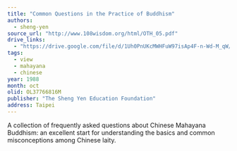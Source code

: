 ```yaml
---
title: "Common Questions in the Practice of Buddhism"
authors:
  - sheng-yen
source_url: "http://www.108wisdom.org/html/OTH_05.pdf"
drive_links:
  - "https://drive.google.com/file/d/1Uh0PnUKcMWHFuW97isAp4F-n-Wd-M_qW/view?usp=drivesdk"
tags:
  - view
  - mahayana
  - chinese
year: 1988
month: oct
olid: OL37766816M
publisher: "The Sheng Yen Education Foundation"
address: Taipei
---
```


A collection of frequently asked questions about Chinese Mahayana Buddhism: an excellent start for understanding the basics and common misconceptions among Chinese laity.
